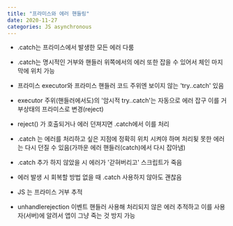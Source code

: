 ```yaml
---
title: "프라미스와 에러 핸들링"
date: 2020-11-27
categories: JS asynchronous
---
```


- .catch는 프라미스에서 발생한 모든 에러 다룸

- .catch는 명시적인 거부와 핸들러 위쪽에서의 에러 또한 잡을 수 있어서 체인 마지막에 위치 가능

- 프라미스 executor와 프라미스 핸들러 코드 주위엔 보이지 않는 'try..catch' 있음

- executor 주위(핸들러에서도)의 '암시적 try..catch'는 자동으로 에러 잡구 이를 거부상태의 프라미스로 변경(reject)

- reject() 가 호출되거나 에러 던져지면 .catch에서 이를 처리

- .catch 는 에러를 처리하고 싶은 지점에 정확히 위치 시켜야 하며 처리됮 못한 에러는 다시 던질 수 있음(가까운 에러 핸들러(catch)에서 다시 잡아냄)

- .catch 추가 하지 않았을 시 에러가 '갇혀버리고' 스크립트가 죽음

- 에러 발생 시 회복할 방법 없을 때 .catch 사용하지 않아도 괜찮음

- JS 는 프라미스 거부 추적

- unhandlerejection 이벤트 핸들러 사용해 처리되지 않은 에러 추적하고 이를 사용자(서버)에 알려서 앱이 그냥 죽는 것 방지 가능
